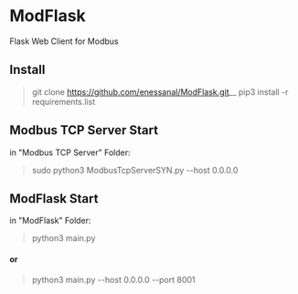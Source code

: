 # ModFlask
Flask Web Client for Modbus


## Install
> git clone https://github.com/enessanal/ModFlask.git__
> pip3 install -r requirements.list

## Modbus TCP Server Start
in "Modbus TCP Server" Folder:
> sudo python3 ModbusTcpServerSYN.py --host 0.0.0.0

## ModFlask Start
in "ModFlask" Folder:
> python3 main.py
#### or
> python3 main.py --host 0.0.0.0 --port 8001 
